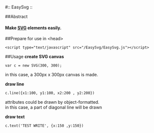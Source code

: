 #:: EasySvg ::

##Abstract
#### Make [SVG](http://www.w3.org/Graphics/SVG/) elements easily.

##Prepare for use
in &lt;head&gt;

	<script type="text/javascript" src="/EasySvg/EasySvg.js"></script>

##Usage
__create SVG canvas__

	var c = new SVG(300, 300);
in this case, a 300px x 300px canvas is made.

__draw line__

	c.line({x1:100, y1:100, x2:200 , y2:200})
attributes could be drawn by object-formatted.  
in this case, a part of diagonal line will be drawn  

__draw text__

	c.text('TEST WRITE', {x:150 ,y:150})
